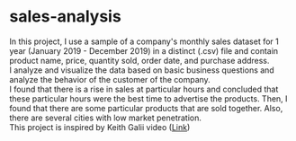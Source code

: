# sales-analysis
In this project, I use a sample of a company's monthly sales dataset for 1 year (January 2019 - December 2019) in a distinct (.csv) file and contain product name, price, quantity sold, order date, and purchase address.  <br>
I analyze and visualize the data based on basic business questions and analyze the behavior of the customer of the company.  <br>
I found that there is a rise in sales at particular hours and concluded that these particular hours were the best time to advertise the products. Then, I found that there are some particular products that are sold together. Also, there are several cities with low market penetration. <br>
This project is inspired by Keith Galii video (<a href="https://www.youtube.com/watch?v=eMOA1pPVUc4&t=3128s">Link</a>) </p>
